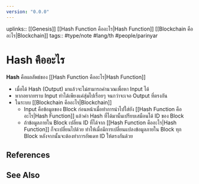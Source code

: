 ```yaml
---
version: "0.0.0"
---
```

uplinks:: [[Genesis]] [[Hash Function คืออะไร|Hash Function]] [[Blockchain คืออะไร|Blockchain]]
tags:: #type/note #lang/th #people/parinyar
# Hash คืออะไร
**Hash** คือผลลัพธ์ของ [[Hash Function คืออะไร|Hash Function]] 
- เมื่อได้ Hash (Output) มาแล้วจะไม่สามารถคำนวณเพื่อหา Input ได้
- หากอยากทราบ Input ทำได้เพียงแค่สุ่มไปเรื่อยๆ จนกว่าจะเจอ Output ที่ตรงกัน
- ในระบบ [[Blockchain คืออะไร|Blockchain]]
	- Input คือข้อมูลของ Block ก่อนหน้าเมื่อทำการนำไปใส่ยัง [[Hash Function คืออะไร|Hash Function]] แล้วค่า Hash ที่ได้มานั้นเปรียบเสมือนได้ ID ของ Block
	- ถ้าข้อมูลภายใน Block เปลี่ยน ID ที่ได้จาก [[Hash Function คืออะไร|Hash Function]] ก็จะเปลี่ยนไปด้วย ทำให้เมื่อมีการเปลี่ยนแปลงข้อมูลภายใน Block ทุก Block หลังจากนั้นจะต้องทำการอัพเดท ID ให้ตรงกันด้วย

## References

## See Also
